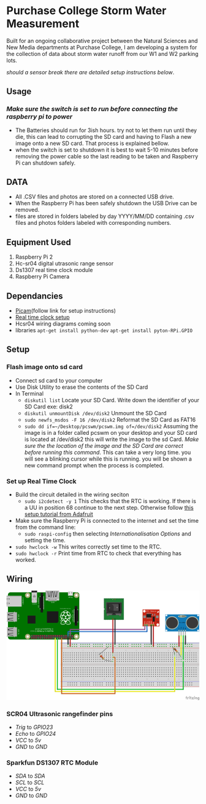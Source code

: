 # Purchase College Storm Water Measurement

Built for an ongoing collaborative project between the Natural Sciences and New Media departments at Purchase College, I am developing a system for the collection of data about storm water runoff from our W1 and W2 parking lots.

_should a sensor break there are detailed setup instructions below_.

## Usage
### _Make sure the switch is set to run before connecting the raspberry pi to power_
* The Batteries should run for 3ish hours. try not to let them run until they die, this can lead to corrupting the SD card and having to Flash a new image onto a new SD card. That process is explained bellow.
* when the switch is set to shutdown it is best to wait 5-10 minutes before removing the power cable so the last reading to be taken and Raspberry Pi can shutdown safely.

## DATA
* All .CSV files and photos are stored on a connected USB drive.
* When the Raspberry Pi has been safely shutdown the USB Drive can be removed.
* files are stored in folders labeled by day YYYY/MM/DD containing .csv files and photos folders labeled with corresponding numbers.

## Equipment Used
1. Raspberry Pi 2 
2. Hc-sr04 digital utrasonic range sensor
3. Ds1307 real time clock module
4. Raspberry Pi Camera

## Dependancies
* [Picam](https://github.com/ashtons/picam)(follow link for setup instructions)
* [Real time clock setup](https://learn.adafruit.com/adding-a-real-time-clock-to-raspberry-pi/overview)
* Hcsr04 wiring diagrams coming soon
* libraries
`apt-get install python-dev`
`apt-get install pyton-RPi.GPIO`


## Setup

### Flash image onto sd card
* Connect sd card to your computer
* Use Disk Utility to erase the contents of the SD Card
* In Terminal
  * `diskutil list` Locate your SD Card. Write down the identifier of your SD Card exe: disk2
  * `diskutil unmountDisk /dev/disk2` Unmount the SD Card
  * `sudo newfs_msdos -F 16 /dev/disk2` Reformat the SD Card as FAT16
  * `sudo dd if=~/Desktop/pcswm/pcswm.img of=/dev/disk2` Assuming the image is in a folder called pcswm on your desktop and your SD card is located at /dev/disk2 this will write the image to the sd Card. _Make sure the the location of the image and the SD Card are correct before running this command_. This can take a very long time. you will see a blinking cursor while this is running. you will be shown a new command prompt when the process is completed.

### Set up Real Time Clock
* Build the circuit detailed in the wiring seciton
  * `sudo i2cdetect -y 1` This checks that the RTC is working. If there is a UU in position 68 continue to the next step. Otherwise follow [this setup tutorial from Adafruit](https://learn.adafruit.com/adding-a-real-time-clock-to-raspberry-pi/overview)
* Make sure the Raspberry Pi is connected to the internet and set the time from the command line:
  * `sudo raspi-config` then selecting _Internationalisation Options_ and setting the time.
* `sudo hwclock -w` This writes correctly set time to the RTC.
* `sudo hwclock -r` Print time from RTC to check that everything has worked.

## Wiring
![schematic](images/schematic.png)

### SCR04 Ultrasonic rangefinder pins
* _Trig_ to _GPIO23_
* _Echo_ to _GPIO24_
* _VCC_ to _5v_
* _GND_ to _GND_

### Sparkfun DS1307 RTC Module
* _SDA_ to _SDA_
* _SCL_ to _SCL_
* _VCC_ to _5v_
* _GND_ to _GND_



